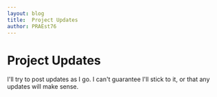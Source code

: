 ```yaml
---
layout: blog
title:  Project Updates
author: PRAEst76
---
```

# Project Updates

I'll try to post updates as I go. I can't guarantee I'll stick to it, or that any updates will make sense.
